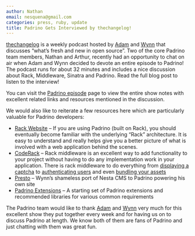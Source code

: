 ```yaml
---
author: Nathan
email: nesquena@gmail.com
categories: press, ruby, update
title: Padrino Gets Interviewed by thechangelog!
---
```


[thechangelog](http://thechangelog.com/) is a weekly podcast hosted by [Adam](http://adamstacoviak.com) and [Wynn](http://wynnnetherland.com) that discusses “what’s fresh and new in open source”. Two of the core Padrino team members, Nathan and Arthur, recently had an opportunity to chat on air when Adam and Wynn decided to devote an entire episode to Padrino! The podcast runs for about 32 minutes and includes a nice discussion about Rack, Middleware, Sinatra and Padrino. Read the full blog post to listen to the interview!

<break>

You can visit the [Padrino episode](http://thechangelog.com/post/708173099/episode-0-2-7-padrino-ruby-web-framework) page to view the entire show notes with excellent related links and resources mentioned in the discussion.

We would also like to reiterate a few resources here which are particularly valuable for Padrino developers:

-   [Rack Website](http://rack.rubyforge.org) – If you are using Padrino (built on Rack), you should eventually become familiar with the underlying “Rack” architecture. It is easy to understand and really helps give you a better picture of what is involved with a web application behind the scenes.
-   [CodeRack](http://coderack.org) – Rack middleware is an excellent way to add functionality to your project without having to do any implementation work in your application. There is rack middleware to do everything from [displaying a captcha](http://github.com/achiu/rack-recaptcha) to [authenticating users](http://github.com/intridea/omniauth) and even [bundling your assets](http://github.com/juliocesar/rack-bundle)
-   [Presto](http://github.com/pengwynn/presto) – Wynn’s shameless port of Nesta CMS to Padrino powering his own site
-   [Padrino Extensions](http://wiki.github.com/padrino/padrino-framework/extensions) – A starting set of Padrino extensions and recommended libraries for various common requirements

The Padrino team would like to thank [Adam](http://adamstacoviak.com) and [Wynn](http://wynnnetherland.com) very much for this excellent show they put together every week and for having us on to discuss Padrino at length. We know both of them are fans of Padrino and just chatting with them was great fun.
